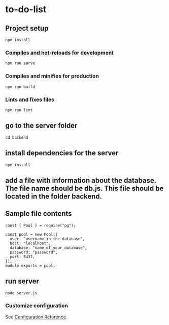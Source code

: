 # to-do-list

## Project setup
```
npm install
```

### Compiles and hot-reloads for development
```
npm run serve
```

### Compiles and minifies for production
```
npm run build
```

### Lints and fixes files
```
npm run lint
```

## go to the server folder
```
cd backend
```

## install dependencies for the server
```
npm install
```

## add a file with information about the database. The file name should be db.js. This file should be located in the folder backend.
## Sample file contents

```
const { Pool } = require("pg");

const pool = new Pool({
  user: "username_in_the_database",
  host: "localhost",
  database: "name_of_your_database",
  password: "password",
  port: 5432,
});
module.exports = pool;
```

## run server

```
node server.js
```

### Customize configuration
See [Configuration Reference](https://cli.vuejs.org/config/).
